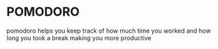 # POMODORO
pomodoro helps you keep track of how much time you worked and how long you took a break making you more productive
